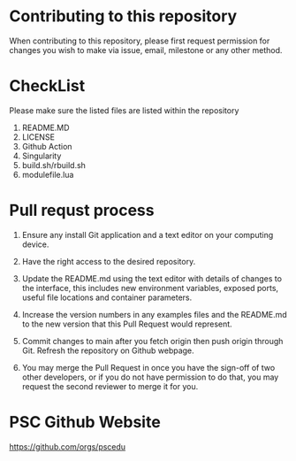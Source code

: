 
# Contributing to this repository

When contributing to this repository, please first request permission for changes you wish to make via issue, email, milestone or any other method.

# CheckList

Please make sure the listed files are listed within the repository

1. README.MD
2. LICENSE
3. Github Action
4. Singularity
5. build.sh/rbuild.sh
6. modulefile.lua 

# Pull requst process

1. Ensure any install Git application and a text editor on your computing device. 

2. Have the right access to the desired repository.

3. Update the README.md using the text editor with details of changes to the interface, this includes new environment variables, exposed ports, useful file locations and container parameters.

4. Increase the version numbers in any examples files and the README.md to the new version that this Pull Request would represent.

5. Commit changes to main after you fetch origin then push origin through Git. Refresh the repository on Github webpage. 

6. You may merge the Pull Request in once you have the sign-off of two other developers, or if you do not have permission to do that, you may request the second reviewer to merge it for you.


# PSC Github Website
https://github.com/orgs/pscedu






